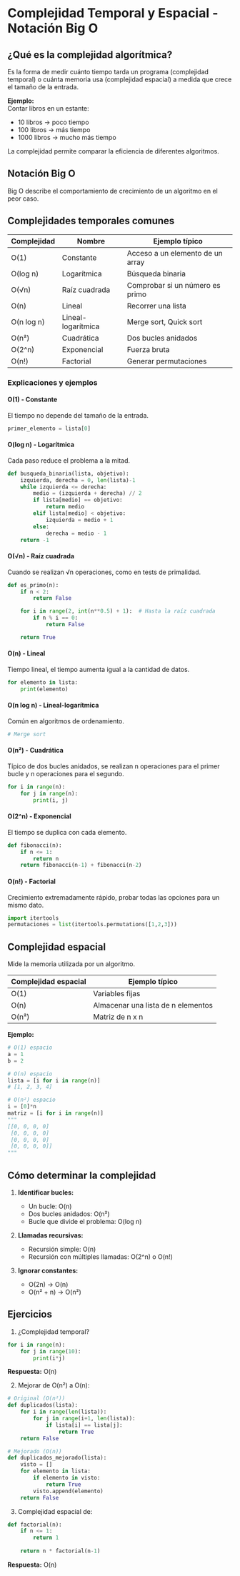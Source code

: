 # Complejidad Temporal y Espacial - Notación Big O
## ¿Qué es la complejidad algorítmica?

Es la forma de medir cuánto tiempo tarda un programa (complejidad temporal) o cuánta memoria usa (complejidad espacial) a medida que crece el tamaño de la entrada.

**Ejemplo:**  
Contar libros en un estante:
- 10 libros → poco tiempo
- 100 libros → más tiempo
- 1000 libros → mucho más tiempo

La complejidad permite comparar la eficiencia de diferentes algoritmos.

## Notación Big O

Big O describe el comportamiento de crecimiento de un algoritmo en el peor caso.

## Complejidades temporales comunes

| Complejidad | Nombre              | Ejemplo típico                          |
|-------------|---------------------|-----------------------------------------|
| O(1)        | Constante           | Acceso a un elemento de un array        |
| O(log n)    | Logarítmica         | Búsqueda binaria                        |
| O(√n)       | Raíz cuadrada       | Comprobar si un número es primo         |
| O(n)        | Lineal              | Recorrer una lista                      |
| O(n log n)  | Lineal-logarítmica  | Merge sort, Quick sort                  |
| O(n²)       | Cuadrática          | Dos bucles anidados                     |
| O(2^n)      | Exponencial         | Fuerza bruta                            |
| O(n!)       | Factorial           | Generar permutaciones                   |

### Explicaciones y ejemplos

#### O(1) - Constante
El tiempo no depende del tamaño de la entrada.
```python
primer_elemento = lista[0]
```

#### O(log n) - Logarítmica
Cada paso reduce el problema a la mitad.
```python
def busqueda_binaria(lista, objetivo):
    izquierda, derecha = 0, len(lista)-1
    while izquierda <= derecha:
        medio = (izquierda + derecha) // 2
        if lista[medio] == objetivo:
            return medio
        elif lista[medio] < objetivo:
            izquierda = medio + 1
        else:
            derecha = medio - 1
    return -1
```

#### O(√n) - Raíz cuadrada
Cuando se realizan √n operaciones, como en tests de primalidad.
```python
def es_primo(n):
    if n < 2: 
        return False

    for i in range(2, int(n**0.5) + 1):  # Hasta la raíz cuadrada
        if n % i == 0:
            return False

    return True
```

#### O(n) - Lineal
Tiempo lineal, el tiempo aumenta igual a la cantidad de datos.
```python
for elemento in lista:
    print(elemento)
```

#### O(n log n) - Lineal-logarítmica
Común en algoritmos de ordenamiento.
```python
# Merge sort
```

#### O(n²) - Cuadrática
Típico de dos bucles anidados, se realizan n operaciones para el primer bucle y n operaciones para el segundo.
```python
for i in range(n):
    for j in range(n):
        print(i, j)
```

#### O(2^n) - Exponencial
El tiempo se duplica con cada elemento.
```python
def fibonacci(n):
    if n <= 1:
        return n
    return fibonacci(n-1) + fibonacci(n-2)
```

#### O(n!) - Factorial
Crecimiento extremadamente rápido, probar todas las opciones para un mismo dato.
```python
import itertools
permutaciones = list(itertools.permutations([1,2,3]))
```

## Complejidad espacial

Mide la memoria utilizada por un algoritmo.

| Complejidad espacial | Ejemplo típico                      |
|----------------------|-------------------------------------|
| O(1)                 | Variables fijas                     |
| O(n)                 | Almacenar una lista de n elementos  |
| O(n²)                | Matriz de n x n                     |

**Ejemplo:**
```python
# O(1) espacio
a = 1
b = 2

# O(n) espacio
lista = [i for i in range(n)]
# [1, 2, 3, 4]

# O(n²) espacio
i = [0]*n
matriz = [i for i in range(n)]
"""
[[0, 0, 0, 0]
 [0, 0, 0, 0]
 [0, 0, 0, 0]
 [0, 0, 0, 0]]
"""
```

## Cómo determinar la complejidad

1. **Identificar bucles:**
   - Un bucle: O(n)
   - Dos bucles anidados: O(n²)
   - Bucle que divide el problema: O(log n)

2. **Llamadas recursivas:**
   - Recursión simple: O(n)
   - Recursión con múltiples llamadas: O(2^n) o O(n!)

3. **Ignorar constantes:**
   - O(2n) → O(n)
   - O(n² + n) → O(n²)

## Ejercicios

1. ¿Complejidad temporal?
```python
for i in range(n):
    for j in range(10):
        print(i*j)
```
**Respuesta:** O(n)

2. Mejorar de O(n²) a O(n):
```python
# Original (O(n²))
def duplicados(lista):
    for i in range(len(lista)):
        for j in range(i+1, len(lista)):
            if lista[i] == lista[j]:
                return True
    return False

# Mejorado (O(n))
def duplicados_mejorado(lista):
    visto = []
    for elemento in lista:
        if elemento in visto:
            return True
        visto.append(elemento)
    return False
```

3. Complejidad espacial de:
```python
def factorial(n):
    if n <= 1:
        return 1
        
    return n * factorial(n-1)
```
**Respuesta:** O(n)